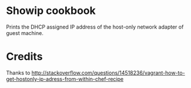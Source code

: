 Showip cookbook
===============

Prints the DHCP assigned IP address of the host-only network adapter of guest machine.

Credits
=======
Thanks to http://stackoverflow.com/questions/14518236/vagrant-how-to-get-hostonly-ip-adress-from-within-chef-recipe
